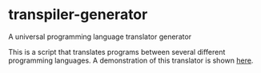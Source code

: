 # transpiler-generator
A universal programming language translator generator

This is a script that translates programs between several different programming languages.
A demonstration of this translator is shown [here](https://cdn.rawgit.com/jarble/transpiler-generator/master/pegjs_test.html).
